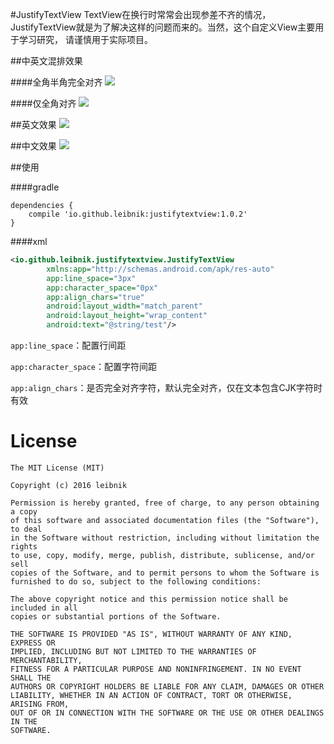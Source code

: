 #JustifyTextView
TextView在换行时常常会出现参差不齐的情况，JustifyTextView就是为了解决这样的问题而来的。当然，这个自定义View主要用于学习研究，
请谨慎用于实际项目。

##中英文混排效果

####全角半角完全对齐
![](http://ww1.sinaimg.cn/mw690/b5405c76gw1f2s6s8dxjnj20dc0m8djf.jpg)

####仅全角对齐
![](http://ww3.sinaimg.cn/mw690/b5405c76gw1f2s7dtgd6xj20dc0m8q6l.jpg)

##英文效果
![](http://ww2.sinaimg.cn/mw690/b5405c76gw1f2s6r3dgocj20dc0m8jut.jpg)

##中文效果
![](http://ww2.sinaimg.cn/mw690/b5405c76gw1f2s8cpvoupj20dc0m8ac9.jpg)

##使用

####gradle
```
dependencies {
    compile 'io.github.leibnik:justifytextview:1.0.2'
}
```
####xml
```xml
<io.github.leibnik.justifytextview.JustifyTextView
        xmlns:app="http://schemas.android.com/apk/res-auto"
        app:line_space="3px"
        app:character_space="0px"
        app:align_chars="true"
        android:layout_width="match_parent"
        android:layout_height="wrap_content"
        android:text="@string/test"/>
```

`app:line_space`：配置行间距

`app:character_space`：配置字符间距

`app:align_chars`：是否完全对齐字符，默认完全对齐，仅在文本包含CJK字符时有效

# License

    The MIT License (MIT)

    Copyright (c) 2016 leibnik

    Permission is hereby granted, free of charge, to any person obtaining a copy
    of this software and associated documentation files (the "Software"), to deal
    in the Software without restriction, including without limitation the rights
    to use, copy, modify, merge, publish, distribute, sublicense, and/or sell
    copies of the Software, and to permit persons to whom the Software is
    furnished to do so, subject to the following conditions:

    The above copyright notice and this permission notice shall be included in all
    copies or substantial portions of the Software.

    THE SOFTWARE IS PROVIDED "AS IS", WITHOUT WARRANTY OF ANY KIND, EXPRESS OR
    IMPLIED, INCLUDING BUT NOT LIMITED TO THE WARRANTIES OF MERCHANTABILITY,
    FITNESS FOR A PARTICULAR PURPOSE AND NONINFRINGEMENT. IN NO EVENT SHALL THE
    AUTHORS OR COPYRIGHT HOLDERS BE LIABLE FOR ANY CLAIM, DAMAGES OR OTHER
    LIABILITY, WHETHER IN AN ACTION OF CONTRACT, TORT OR OTHERWISE, ARISING FROM,
    OUT OF OR IN CONNECTION WITH THE SOFTWARE OR THE USE OR OTHER DEALINGS IN THE
    SOFTWARE.